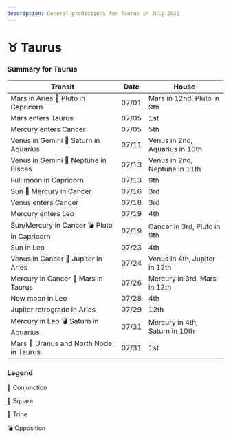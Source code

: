 ```yaml
---
description: General predictions for Taurus in July 2022
---
```


# ♉ Taurus

### Summary for Taurus

| Transit                                     | Date  | House                          |
| ------------------------------------------- | ----- | ------------------------------ |
| Mars in Aries 🔲 Pluto in Capricorn         | 07/01 | Mars in 12nd, Pluto in 9th     |
| Mars enters Taurus                          | 07/05 | 1st                            |
| Mercury enters Cancer                       | 07/05 | 5th                            |
| Venus in Gemini 🔺 Saturn in Aquarius       | 07/11 | Venus in 2nd, Aquarius in 10th |
| Venus in Gemini 🔲 Neptune in Pisces        | 07/13 | Venus in 2nd, Neptune in 11th  |
| Full moon in Capricorn                      | 07/13 | 9th                            |
| Sun 🖤 Mercury in Cancer                    | 07/16 | 3rd                            |
| Venus enters Cancer                         | 07/18 | 3rd                            |
| Mercury enters Leo                          | 07/19 | 4th                            |
| Sun/Mercury in Cancer 💣 Pluto in Capricorn | 07/19 | Cancer in 3rd, Pluto in 9th    |
| Sun in Leo                                  | 07/23 | 4th                            |
| Venus in Cancer 🔲 Jupiter in Aries         | 07/24 | Venus in 4th, Jupiter in 12th  |
| Mercury in Cancer 🔲 Mars in Taurus         | 07/26 | Mercury in 3rd, Mars in 12th   |
| New moon in Leo                             | 07/28 | 4th                            |
| Jupiter retrograde in Aries                 | 07/29 | 12th                           |
| Mercury in Leo 💣 Saturn in Aquarius        | 07/31 | Mercury in 4th, Saturn in 10th |
| Mars 🖤 Uranus and North Node in Taurus     | 07/31 | 1st                            |





### Legend



🖤 Conjunction

🔲 Square

🔺 Trine

💣 Opposition

